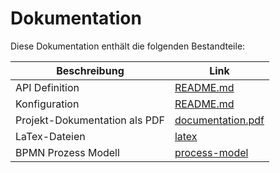 # Dokumentation

Diese Dokumentation enthält die folgenden Bestandteile:

| Beschreibung                  | Link                                   |
|-------------------------------|----------------------------------------|
| API Definition                | [README.md](api-defintion%2FREADME.md) |
| Konfiguration                 | [README.md](configuration%2FREADME.md) |
| Projekt-Dokumentation als PDF | [documentation.pdf](documentation.pdf)|
| LaTex-Dateien                 | [latex](latex)|
| BPMN Prozess Modell           | [process-model](process-model)         |


